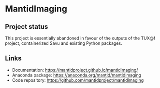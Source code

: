 # MantidImaging

## Project status

This project is essentially abandoned in favour of the outputs of the TUX@f
project, containerized Savu and existing Python packages.

## Links

 - Documentation: https://mantidproject.github.io/mantidimaging/
 - Anaconda package: https://anaconda.org/mantid/mantidimaging
 - Code repository: https://github.com/mantidproject/mantidimaging
